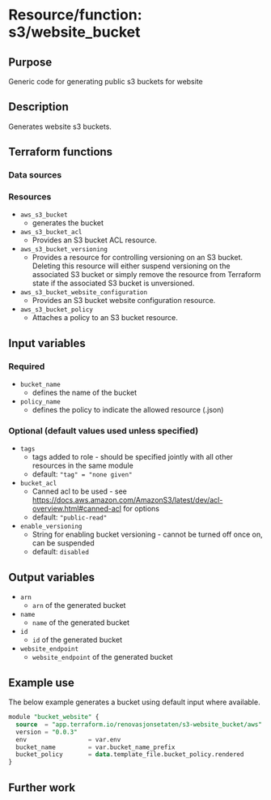# Resource/function: s3/website_bucket

## Purpose
Generic code for generating public s3 buckets for website

## Description
Generates website s3 buckets.

## Terraform functions

### Data sources

### Resources
- `aws_s3_bucket`
    - generates the bucket
- `aws_s3_bucket_acl`
    - Provides an S3 bucket ACL resource.
- `aws_s3_bucket_versioning`
    - Provides a resource for controlling versioning on an S3 bucket. Deleting this resource will either suspend versioning on the associated S3 bucket or simply remove the resource from Terraform state if the associated S3 bucket is unversioned.
- `aws_s3_bucket_website_configuration`
    - Provides an S3 bucket website configuration resource.
- `aws_s3_bucket_policy`
    - Attaches a policy to an S3 bucket resource.

## Input variables
### Required
- `bucket_name`
    - defines the name of the bucket
- `policy_name`
    - defines the policy to indicate the allowed resource (.json)

### Optional (default values used unless specified)
- `tags`
    - tags added to role - should be specified jointly with all other resources in the same module
    - default: `"tag" = "none given"`
- `bucket_acl`
    - Canned acl to be used - see https://docs.aws.amazon.com/AmazonS3/latest/dev/acl-overview.html#canned-acl for options
    - default: `"public-read"`
- `enable_versioning`
    - String for enabling bucket versioning - cannot be turned off once on, can be suspended
    - default: `disabled`


## Output variables
- `arn`
    - `arn` of the generated bucket
- `name`
    - `name` of the generated bucket
- `id`
    - `id` of the generated bucket
- `website_endpoint`
    - `website_endpoint` of the generated bucket

## Example use
The below example generates a bucket using default input where available.
```sql
module "bucket_website" {
  source  = "app.terraform.io/renovasjonsetaten/s3-website_bucket/aws"
  version = "0.0.3"
  env                 = var.env
  bucket_name         = var.bucket_name_prefix
  bucket_policy       = data.template_file.bucket_policy.rendered
}
```

## Further work
